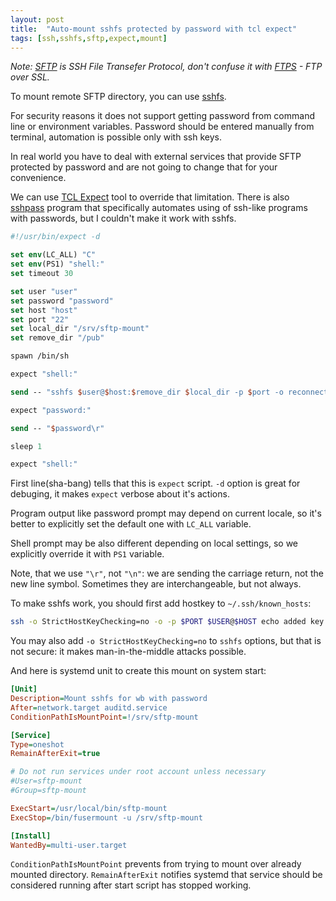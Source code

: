 ```yaml
---
layout: post
title:  "Auto-mount sshfs protected by password with tcl expect"
tags: [ssh,sshfs,sftp,expect,mount]
---
```


*Note: [SFTP](https://en.wikipedia.org/wiki/SSH_File_Transfer_Protocol) is SSH File Transefer Protocol, don't confuse it with [FTPS](https://en.wikipedia.org/wiki/FTPS) - FTP over SSL.*

To mount remote SFTP directory, you can use [sshfs](https://github.com/libfuse/sshfs).

For security reasons it does not support getting password from command line or environment variables. Password should be entered manually from terminal, automation is possible only with ssh keys.

In real world you have to deal with external services that provide SFTP protected by password and are not going to change that for your convenience.

We can use [TCL Expect](https://core.tcl-lang.org/expect/index) tool to override that limitation. There is also [sshpass](https://sourceforge.net/projects/sshpass) program that specifically automates using of ssh-like programs with passwords, but I couldn't make it work with sshfs.

```tcl
#!/usr/bin/expect -d

set env(LC_ALL) "C"
set env(PS1) "shell:"
set timeout 30

set user "user"
set password "password"
set host "host"
set port "22"
set local_dir "/srv/sftp-mount"
set remove_dir "/pub"

spawn /bin/sh

expect "shell:"

send -- "sshfs $user@$host:$remove_dir $local_dir -p $port -o reconnect\r"

expect "password:"

send -- "$password\r"

sleep 1

expect "shell:"
```

First line(sha-bang) tells that this is `expect` script. `-d` option is great for debuging, it makes `expect` verbose about it's actions.

Program output like password prompt may depend on current locale, so it's better to explicitly set the default one with `LC_ALL` variable.

Shell prompt may be also different depending on local settings, so we explicitly override it with `PS1` variable.

Note, that we use `"\r"`, not `"\n"`: we are sending the carriage return, not the new line symbol. Sometimes they are interchangeable, but not always.

To make sshfs work, you should first add hostkey to `~/.ssh/known_hosts`:

```bash
ssh -o StrictHostKeyChecking=no -o -p $PORT $USER@$HOST echo added key
```

You may also add `-o StrictHostKeyChecking=no` to `sshfs` options, but that is not secure: it makes man-in-the-middle attacks possible.

And here is systemd unit to create this mount on system start:

```ini
[Unit]
Description=Mount sshfs for wb with password
After=network.target auditd.service
ConditionPathIsMountPoint=!/srv/sftp-mount

[Service]
Type=oneshot
RemainAfterExit=true

# Do not run services under root account unless necessary
#User=sftp-mount
#Group=sftp-mount

ExecStart=/usr/local/bin/sftp-mount
ExecStop=/bin/fusermount -u /srv/sftp-mount

[Install]
WantedBy=multi-user.target
```

`ConditionPathIsMountPoint` prevents from trying to mount over already mounted directory. `RemainAfterExit` notifies systemd that service should be considered running after start script has stopped working.
